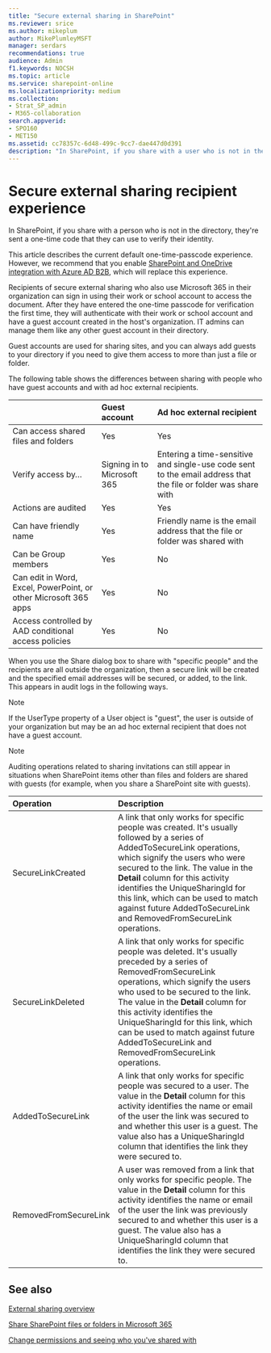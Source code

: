 ```yaml
---
title: "Secure external sharing in SharePoint"
ms.reviewer: srice
ms.author: mikeplum
author: MikePlumleyMSFT
manager: serdars
recommendations: true
audience: Admin
f1.keywords: NOCSH
ms.topic: article
ms.service: sharepoint-online
ms.localizationpriority: medium
ms.collection:  
- Strat_SP_admin
- M365-collaboration
search.appverid:
- SPO160
- MET150
ms.assetid: cc78357c-6d48-499c-9cc7-dae447d0d391
description: "In SharePoint, if you share with a user who is not in the directory, they are sent a one-time code that they can use to verify their identity."
---
```


# Secure external sharing recipient experience

In SharePoint, if you share with a person who is not in the directory, they're sent a one-time code that they can use to verify their identity.

This article describes the current default one-time-passcode experience. However, we recommend that you enable [SharePoint and OneDrive integration with Azure AD B2B](sharepoint-azureb2b-integration.md), which will replace this experience.

Recipients of secure external sharing who also use Microsoft 365 in their organization can sign in using their work or school account to access the document. After they have entered the one-time passcode for verification the first time, they will authenticate with their work or school account and have a guest account created in the host's organization. IT admins can manage them like any other guest account in their directory.
 
Guest accounts are used for sharing sites, and you can always add guests to your directory if you need to give them access to more than just a file or folder.
  
The following table shows the differences between sharing with people who have guest accounts and with ad hoc external recipients.
  
||Guest account|Ad hoc external recipient|
|:-----|:-----|:-----|
|Can access shared files and folders  <br/> |Yes  <br/> |Yes  <br/> |
|Verify access by…  <br/> |Signing in to Microsoft 365  <br/> |Entering a time-sensitive and single-use code sent to the email address that the file or folder was share with  <br/> |
|Actions are audited  <br/> |Yes  <br/> |Yes  <br/> |
|Can have friendly name  <br/> |Yes  <br/> |Friendly name is the email address that the file or folder was shared with  <br/> |
|Can be Group members  <br/> |Yes  <br/> |No  <br/> |
|Can edit in Word, Excel, PowerPoint, or other Microsoft 365 apps  <br/> |Yes  <br/> |No  <br/> |
|Access controlled by AAD conditional access policies  <br/> |Yes  <br/> |No  <br/> |
   
 When you use the Share dialog box to share with "specific people" and the recipients are all outside the organization, then a secure link will be created and the specified email addresses will be secured, or added, to the link. This appears in audit logs in the following ways.
  
> [!NOTE]
> If the UserType property of a User object is "guest", the user is outside of your organization but may be an ad hoc external recipient that does not have a guest account.
  
> [!NOTE]
> Auditing operations related to sharing invitations can still appear in situations when SharePoint items other than files and folders are shared with guests (for example, when you share a SharePoint site with guests).
  
|**Operation**|**Description**|
|:-----|:-----|
|SecureLinkCreated  <br/> |A link that only works for specific people was created. It's usually followed by a series of AddedToSecureLink operations, which signify the users who were secured to the link. The value in the **Detail** column for this activity identifies the UniqueSharingId for this link, which can be used to match against future AddedToSecureLink and RemovedFromSecureLink operations. <br/> |
|SecureLinkDeleted  <br/> |A link that only works for specific people was deleted. It's usually preceded by a series of RemovedFromSecureLink operations, which signify the users who used to be secured to the link. The value in the **Detail** column for this activity identifies the UniqueSharingId for this link, which can be used to match against future AddedToSecureLink and RemovedFromSecureLink operations. <br/> |
|AddedToSecureLink  <br/> |A link that only works for specific people was secured to a user. The value in the **Detail** column for this activity identifies the name or email of the user the link was secured to and whether this user is a guest. The value also has a UniqueSharingId column that identifies the link they were secured to.  <br/> |
|RemovedFromSecureLink  <br/> |A user was removed from a link that only works for specific people. The value in the **Detail** column for this activity identifies the name or email of the user the link was previously secured to and whether this user is a guest. The value also has a UniqueSharingId column that identifies the link they were secured to.  <br/> |

## See also

[External sharing overview](external-sharing-overview.md)

[Share SharePoint files or folders in Microsoft 365](https://support.office.com/article/1fe37332-0f9a-4719-970e-d2578da4941c)

[Change permissions and seeing who you've shared with](https://support.office.com/article/0a36470f-d7fe-40a0-bd74-0ac6c1e13323)